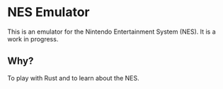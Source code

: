 # NES Emulator

This is an emulator for the Nintendo Entertainment System (NES). It is a work in progress.

## Why?

To play with Rust and to learn about the NES.
